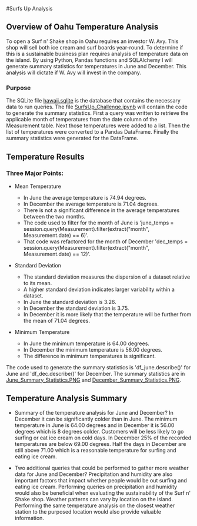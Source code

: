#Surfs Up Analysis

## Overview of Oahu Temperature Analysis
To open a Surf n' Shake shop in Oahu requires an investor W. Avy.
This shop will sell both ice cream and surf boards year-round.
To determine if this is a sustainable business plan requires analysis of temperature data on the island.
By using Python, Pandas functions and SQLAlchemy I will generate summary statistics for temperatures in June and December.
This analysis will dictate if W. Avy will invest in the company.

### Purpose
The SQLite file [hawaii.sqlite](hawaii.sqlite) is the database that contains the necessary data to run queries.
The file [SurfsUp_Challenge.ipynb](SurfsUp_Challenge.ipynb) will contain the code to generate the summary statistics.
First a query was written to retrieve the applicable month of temperatures from the date column of the Measurement table.
Next those temperatures were added to a list.
Then the list of temperatures were converted to a Pandas DataFrame.
Finally the summary statistics were generated for the DataFrame.

## Temperature Results
### Three Major Points:
- Mean Temperature
	- In June the average temperature is 74.94 degrees.
	- In December the average temperature is 71.04 degrees.
	- There is not a significant difference in the average temperatures between the two months.
	- The code used to filter for the month of June is 'june_temps = session.query(Measurement).filter(extract("month", Measurement.date) == 6)'.
	- That code was refactored for the month of December 'dec_temps = session.query(Measurement).filter(extract("month", Measurement.date) == 12)'.

- Standard Deviation
	- The standard deviation measures the dispersion of a dataset relative to its mean.
	- A higher standard deviation indicates larger variability within a dataset.
	- In June the standard deviation is 3.26.
	- In December the standard deviation is 3.75.
	- In December it is more likely that the temperature will be further from the mean of 71.04 degrees.

- Minimum Temperature
	- In June the minimum temperature is 64.00 degrees.
	- In December the minimum temperature is 56.00 degrees.
	- The difference in minimum temperatures is significant.

The code used to generate the summary statistics is 'df_june.describe()' for June and 'df_dec.describe()' for December.
The summary statistics are in [June_Summary_Statistics.PNG](June_Summary_Statistics.PNG) and [December_Summary_Statistics.PNG](December_Summary_Statistics.PNG).

## Temperature Analysis Summary

- Summary of the temperature analysis for June and December?
In December it can be significantly colder than in June.
The minimum temperature in June is 64.00 degrees and in December it is 56.00 degrees which is 8 degrees colder.
Customers will be less likely to go surfing or eat ice cream on cold days.
In December 25% of the recorded temperatures are below 69.00 degrees.
Half the days in December are still above 71.00 which is a reasonable temperature for surfing and eating ice cream.

- Two additional queries that could be performed to gather more weather data for June and December?
Precipitation and humidity are also important factors that impact whether people would be out surfing and eating ice cream.
Performing queries on precipitation and humidity would also be beneficial when evaluating the sustainability of the Surf n' Shake shop.
Weather patterns can vary by location on the island. 
Performing the same temperature analysis on the closest weather station to the purposed location would also provide valuable information.


